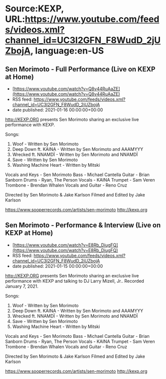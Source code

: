 # Source:KEXP, URL:https://www.youtube.com/feeds/videos.xml?channel_id=UC3I2GFN_F8WudD_2jUZbojA, language:en-US

## Sen Morimoto - Full Performance (Live on KEXP at Home)
 - [https://www.youtube.com/watch?v=Q8v44RuAaZE](https://www.youtube.com/watch?v=Q8v44RuAaZE)
 - RSS feed: https://www.youtube.com/feeds/videos.xml?channel_id=UC3I2GFN_F8WudD_2jUZbojA
 - date published: 2021-01-16 00:00:00+00:00

http://KEXP.ORG presents Sen Morimoto sharing an exclusive live performance with KEXP.

Songs:
1. Woof - Written by Sen Morimoto
2. Deep Down ft. KAINA - Written by Sen Morimoto and AAAMYYY
3. Wrecked ft. NNAMDÏ - Written by Sen Morimoto and NNAMDÏ
4. Save - Written by Sen Morimoto
5. Washing Machine Heart - Written by Mitski
 
Vocals and Keys - Sen Morimoto
Bass - Michael Cantella
Guitar - Brian Sanborn
Drums - Ryan, The Person
Vocals - KAINA
Trumpet - Sam Veren
Trombone - Brendan Whalen
Vocals and Guitar - Reno Cruz

Directed by Sen Morimoto & Jake Karlson
Filmed and Edited by Jake Karlson

https://www.sooperrecords.com/artists/sen-morimoto
http://kexp.org

## Sen Morimoto - Performance & Interview (Live on KEXP at Home)
 - [https://www.youtube.com/watch?v=E8Rb_DiugFQ](https://www.youtube.com/watch?v=E8Rb_DiugFQ)
 - RSS feed: https://www.youtube.com/feeds/videos.xml?channel_id=UC3I2GFN_F8WudD_2jUZbojA
 - date published: 2021-01-15 00:00:00+00:00

http://KEXP.ORG presents Sen Morimoto sharing an exclusive live performance with KEXP and talking to DJ Larry Mizell, Jr.. Recorded January 7, 2021.

Songs:
1. Woof - Written by Sen Morimoto
2. Deep Down ft. KAINA - Written by Sen Morimoto and AAAMYYY
3. Wrecked ft. NNAMDÏ - Written by Sen Morimoto and NNAMDÏ
4. Save - Written by Sen Morimoto
5. Washing Machine Heart - Written by Mitski
 
Vocals and Keys - Sen Morimoto
Bass - Michael Cantella
Guitar - Brian Sanborn
Drums - Ryan, The Person
Vocals - KAINA
Trumpet - Sam Veren
Trombone - Brendan Whalen
Vocals and Guitar - Reno Cruz

Directed by Sen Morimoto & Jake Karlson
Filmed and Edited by Jake Karlson

https://www.sooperrecords.com/artists/sen-morimoto
http://kexp.org

